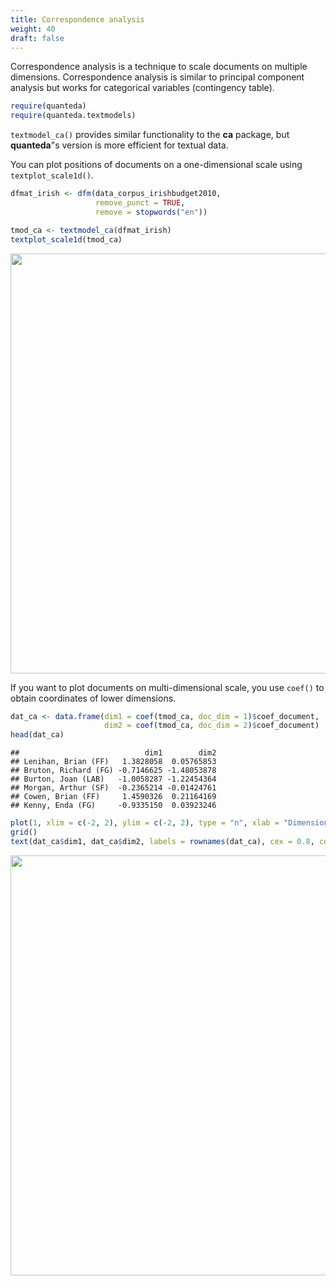 ```yaml
---
title: Correspondence analysis
weight: 40
draft: false
---
```


Correspondence analysis is a technique to scale documents on multiple dimensions. Correspondence analysis is similar to principal component analysis but works for categorical variables (contingency table).


```r
require(quanteda)
require(quanteda.textmodels)
```

`textmodel_ca()` provides similar functionality to the **ca** package, but **quanteda**"s version is more efficient for textual data.

You can plot positions of documents on a one-dimensional scale using `textplot_scale1d()`.


```r
dfmat_irish <- dfm(data_corpus_irishbudget2010, 
                   remove_punct = TRUE, 
                   remove = stopwords("en"))

tmod_ca <- textmodel_ca(dfmat_irish)
textplot_scale1d(tmod_ca)
```

<img src="/machine-learning/ca.en_files/figure-html/unnamed-chunk-2-1.png" width="672" />

If you want to plot documents on multi-dimensional scale, you use `coef()` to obtain coordinates of lower dimensions.  


```r
dat_ca <- data.frame(dim1 = coef(tmod_ca, doc_dim = 1)$coef_document, 
                     dim2 = coef(tmod_ca, doc_dim = 2)$coef_document)
head(dat_ca)
```

```
##                            dim1        dim2
## Lenihan, Brian (FF)   1.3828058  0.05765853
## Bruton, Richard (FG) -0.7146625 -1.48053878
## Burton, Joan (LAB)   -1.0058287 -1.22454364
## Morgan, Arthur (SF)  -0.2365214 -0.01424761
## Cowen, Brian (FF)     1.4590326  0.21164169
## Kenny, Enda (FG)     -0.9335150  0.03923246
```

```r
plot(1, xlim = c(-2, 2), ylim = c(-2, 2), type = "n", xlab = "Dimension 1", ylab = "Dimension 2")
grid()
text(dat_ca$dim1, dat_ca$dim2, labels = rownames(dat_ca), cex = 0.8, col = rgb(0, 0, 0, 0.7))
```

<img src="/machine-learning/ca.en_files/figure-html/unnamed-chunk-3-1.png" width="672" />

